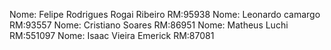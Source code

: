 Nome: Felipe Rodrigues Rogai Ribeiro RM:95938
Nome: Leonardo camargo RM:93557
Nome: Cristiano Soares RM:86951
Nome: Matheus Luchi RM:551097
Nome: Isaac Vieira Emerick RM:87081